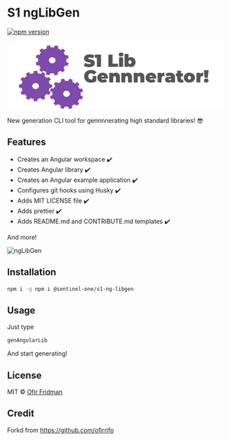 # S1 ngLibGen

[![npm version](https://d25lcipzij17d.cloudfront.net/badge.svg?id=js&type=6&v=2.2.0&x2=0)](https://www.npmjs.com/package/@sentinel-one/s1-ng-libgen)

<p align="center">
  <img  alt="image by Liron Hazan" src="https://github.com/Sentinel-One/angular-library-generator/blob/master/s1nggen.png" />
</p>

New generation CLI tool for gennnnerating high standard libraries! 😎

## Features 
- Creates an Angular workspace ✔️ 
- Creates Angular library ✔️ 
- Creates an Angular example application ✔️ 
- Configures git hooks using Husky ✔️ 
- Adds MIT LICENSE file ✔️ 
- Adds prettier ✔️ 
- Adds README.md and CONTRIBUTE.md templates ✔️ 

And more!

![ngLibGen](https://imgur.com/bI6od5f.gif)

 
## Installation
```sh
npm i -g npm i @sentinel-one/s1-ng-libgen 
```

## Usage
Just type 
```sh
genAngularLib 
```
And start generating!

## License

MIT &copy; [Ofir Fridman](https://github.com/ofirrifo)

## Credit
Forkd from https://github.com/ofirrifo 
